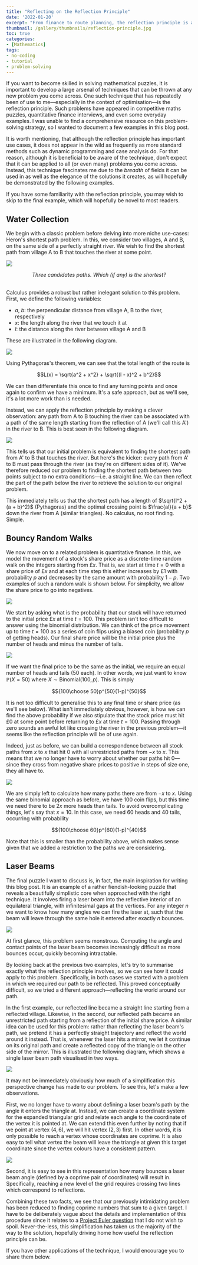 ```yaml
---
title: "Reflecting on the Reflection Principle"
date: '2022-01-20'
excerpt: "From finance to route planning, the reflection principle is an incredibly versatile technique, capable of transforming seemingly fiendish problems into elegant systems. In this post, I walk through three example applications of the principle."
thumbnail: /gallery/thumbnails/reflection-principle.jpg
toc: true
categories:
- [Mathematics]
tags:
- no-coding
- tutorial
- problem-solving
---
```


If you want to become skilled in solving mathematical puzzles, it is important to develop a large arsenal of techniques that can be thrown at any new problem you come across. One such technique that has repeatedly been of use to me—especially in the context of optimisation—is the reflection principle. Such problems have appeared in competitive maths puzzles, quantitative finance interviews, and even some everyday examples. I was unable to find a comprehensive resource on this problem-solving strategy, so I wanted to document a few examples in this blog post.

It is worth mentioning, that although the reflection principle has important use cases, it does not appear in the wild as frequently as more standard methods such as dynamic programming and case analysis do. For that reason, although it is beneficial to be aware of the technique, don't expect that it can be applied to all (or even many) problems you come across. Instead, this technique fascinates me due to the _breadth_ of fields it can be used in as well as the elegance of the solutions it creates, as will hopefully be demonstrated by the following examples.

If you have some familiarity with the reflection principle, you may wish to skip to the final example, which will hopefully be novel to most readers.

## Water Collection

We begin with a classic problem before delving into more niche use-cases: Heron's shortest path problem. In this, we consider two villages, A and B, on the same side of a perfectly straight river. We wish to find the shortest path from village A to B that touches the river at some point.

![](/images/reflection-principle/Reflection_Principle_Graphics-1.jpg)

<center><i>
Three candidates paths. Which (if any) is the shortest?
</i></center>

<br>

Calculus provides a robust but rather inelegant solution to this problem. First, we define the following variables:

- $a$, $b$: the perpendicular distance from village A, B to the river, respectively
- $x$: the length along the river that we touch it at
- $l$: the distance along the river between village A and B

These are illustrated in the following diagram.

![](/images/reflection-principle/Reflection_Principle_Graphics-2.jpg)

Using Pythagoras's theorem, we can see that the total length of the route is

$$L(x) = \sqrt{a^2 + x^2} + \sqrt{(l - x)^2 + b^2}$$

We can then differentiate this once to find any turning points and once again to confirm we have a minimum. It's a safe approach, but as we'll see, it's a lot more work than is needed.

Instead, we can apply the reflection principle by making a clever observation: any path from A to B touching the river can be associated with a path of the same length starting from the reflection of A (we'll call this A') in the river to B. This is best seen in the following diagram.

![](/images/reflection-principle/Reflection_Principle_Graphics-3.jpg)

This tells us that our initial problem is equivalent to finding the shortest path from A' to B that touches the river. But here's the kicker: every path from A' to B must pass through the river (as they're on different sides of it). We've therefore reduced our problem to finding the shortest path between two points subject to no extra conditions—i.e. a straight line. We can then reflect the part of the path below the river to retrieve the solution to our original problem.

This immediately tells us that the shortest path has a length of $\sqrt{l^2 + (a + b)^2}$ (Pythagoras) and the optimal crossing point is $\frac{al}{a + b}$ down the river from A (similar triangles). No calculus, no root finding. Simple.

## Bouncy Random Walks

We now move on to a related problem is quantitative finance. In this, we model the movement of a stock's share price as a discrete-time random walk on the integers starting from £$x$. That is, we start at time $t = 0$ with a share price of £$x$ and at each time step this either increases by £1 with probability $p$ and decreases by the same amount with probability $1-p$. Two examples of such a random walk is shown below. For simplicity, we allow the share price to go into negatives.

![](/images/reflection-principle/Reflection_Principle_Graphics-4.jpg)

We start by asking what is the probability that our stock will have returned to the initial price £$x$ at time $t = 100$. This problem isn't too difficult to answer using the binomial distribution. We can think of the price movement up to time $t = 100$ as a series of coin flips using a biased coin (probability $p$ of getting heads). Our final share price will be the initial price plus the number of heads and minus the number of tails. 

![](/images/reflection-principle/Reflection_Principle_Graphics-5.jpg)

If we want the final price to be the same as the initial, we require an equal number of heads and tails ($50$ each). In other words, we just want to know $\mathbb{P}(X = 50)$ where $X \sim \textrm{Binomial}(100, p)$. This is simply

$${100\choose 50}p^{50}(1-p)^{50}$$

It is not too difficult to generalise this to any final time or share price (as we'll see below). What isn't immediately obvious, however, is how we can find the above probability if we also stipulate that the stock price must hit £$0$ at some point before returning to £$x$ at time $t = 100$. Passing through zero sounds an awful lot like crossing the river in the previous problem—it seems like the reflection principle will be of use again.

Indeed, just as before, we can build a correspondence between all stock paths from $x$ to $x$ that hit $0$ with all unrestricted paths from $-x$ to $x$. This means that we no longer have to worry about whether our paths hit $0$—since they cross from negative share prices to positive in steps of size one, they all have to.

![](/images/reflection-principle/Reflection_Principle_Graphics-6.jpg)

We are simply left to calculate how many paths there are from $-x$ to $x$. Using the same binomial approach as before, we have $100$ coin flips, but this time we need there to be $2x$ more heads than tails. To avoid overcomplicating things, let's say that $x=10$. In this case, we need $60$ heads and $40$ tails, occurring with probability

$${100\choose 60}p^{60}(1-p)^{40}$$

Note that this is smaller than the probability above, which makes sense given that we added a restriction to the paths we are considering.

## Laser Beams

The final puzzle I want to discuss is, in fact, the main inspiration for writing this blog post. It is an example of a rather fiendish-looking puzzle that reveals a beautifully simplistic core when approached with the right technique. It involves firing a laser beam into the reflective interior of an equilateral triangle, with infinitesimal gaps at the vertices. For any integer $n$ we want to know how many angles we can fire the laser at, such that the beam will leave through the same hole it entered after exactly $n$ bounces.

![](/images/reflection-principle/Reflection_Principle_Graphics-7.jpg)

At first glance, this problem seems monstrous. Computing the angle and contact points of the laser beam becomes increasingly difficult as more bounces occur, quickly becoming intractable.

By looking back at the previous two examples, let's try to summarise exactly what the reflection principle involves, so we can see how it could apply to this problem. Specifically, in both cases we started with a problem in which we required our path to be reflected. This proved conceptually difficult, so we tried a different approach—reflecting the world around our path.

In the first example, our reflected line became a straight line starting from a reflected village. Likewise, in the second, our reflected path became an unrestricted path starting from a reflection of the initial share price. A similar idea can be used for this problem: rather than reflecting the laser beam's path, we pretend it has a perfectly straight trajectory and reflect the world around it instead. That is, whenever the laser hits a mirror, we let it continue on its original path and create a reflected copy of the triangle on the other side of the mirror. This is illustrated the following diagram, which shows a single laser beam path visualised in two ways.

![](/images/reflection-principle/Reflection_Principle_Graphics-8.jpg)

It may not be immediately obviously how much of a simplification this perspective change has made to our problem. To see this, let's make a few observations.

First, we no longer have to worry about defining a laser beam's path by the angle it enters the triangle at. Instead, we can create a coordinate system for the expanded triangular grid and relate each angle to the coordinate of the vertex it is pointed at. We can extend this even further by noting that if we point at vertex $(4, 6)$, we will hit vertex $(2, 3)$ first. In other words, it is only possible to reach a vertex whose coordinates are coprime. It is also easy to tell what vertex the beam will leave the triangle at given this target coordinate since the vertex colours have a consistent pattern.

![](/images/reflection-principle/Reflection_Principle_Graphics-9.jpg)

Second, it is easy to see in this representation how many bounces a laser beam angle (defined by a coprime pair of coordinates) will result in. Specifically, reaching a new level of the grid requires crossing two lines which correspond to reflections.

Combining these two facts, we see that our previously intimidating problem has been reduced to finding coprime numbers that sum to a given target. I have to be deliberately vague about the details and implementation of this procedure since it relates to a [Project Euler question](https://projecteuler.net/problem=202) that I do not wish to spoil. Never-the-less, this simplification has taken us the majority of the way to the solution, hopefully driving home how useful the reflection principle can be.

If you have other applications of the technique, I would encourage you to share them below.
